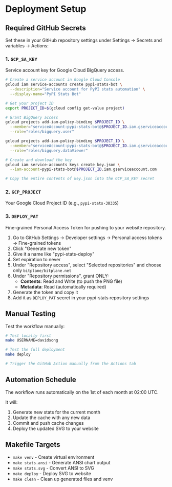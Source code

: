 # Deployment Setup

## Required GitHub Secrets

Set these in your GitHub repository settings under Settings → Secrets and variables → Actions:

### 1. `GCP_SA_KEY`
Service account key for Google Cloud BigQuery access.

```bash
# Create a service account in Google Cloud Console
gcloud iam service-accounts create pypi-stats-bot \
  --description="Service account for PyPI stats automation" \
  --display-name="PyPI Stats Bot"

# Get your project ID
export PROJECT_ID=$(gcloud config get-value project)

# Grant BigQuery access
gcloud projects add-iam-policy-binding $PROJECT_ID \
  --member="serviceAccount:pypi-stats-bot@$PROJECT_ID.iam.gserviceaccount.com" \
  --role="roles/bigquery.user"

gcloud projects add-iam-policy-binding $PROJECT_ID \
  --member="serviceAccount:pypi-stats-bot@$PROJECT_ID.iam.gserviceaccount.com" \
  --role="roles/bigquery.dataViewer"

# Create and download the key
gcloud iam service-accounts keys create key.json \
  --iam-account=pypi-stats-bot@$PROJECT_ID.iam.gserviceaccount.com

# Copy the entire contents of key.json into the GCP_SA_KEY secret
```

### 2. `GCP_PROJECT`
Your Google Cloud Project ID (e.g., `pypi-stats-30335`)

### 3. `DEPLOY_PAT`
Fine-grained Personal Access Token for pushing to your website repository.

1. Go to GitHub Settings → Developer settings → Personal access tokens → Fine-grained tokens
2. Click "Generate new token"
3. Give it a name like "pypi-stats-deploy"
4. Set expiration to never 
5. Under "Repository access", select "Selected repositories" and choose only `bitplane/bitplane.net`
6. Under "Repository permissions", grant ONLY:
   - **Contents**: Read and Write (to push the PNG file)
   - **Metadata**: Read (automatically required)
7. Generate the token and copy it
8. Add it as `DEPLOY_PAT` secret in your pypi-stats repository settings


## Manual Testing

Test the workflow manually:

```bash
# Test locally first
make USERNAME=davidsong

# Test the full deployment
make deploy

# Trigger the GitHub Action manually from the Actions tab
```

## Automation Schedule

The workflow runs automatically on the 1st of each month at 02:00 UTC.

It will:
1. Generate new stats for the current month
2. Update the cache with any new data
3. Commit and push cache changes
4. Deploy the updated SVG to your website

## Makefile Targets

- `make venv` - Create virtual environment
- `make stats.ansi` - Generate ANSI chart output
- `make stats.svg` - Convert ANSI to SVG
- `make deploy` - Deploy SVG to website
- `make clean` - Clean up generated files and venv
